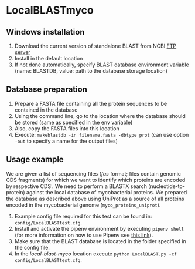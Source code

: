# LocalBLASTmyco

## Windows installation

1. Download the current version of standalone BLAST from NCBI [FTP server](ftp://ftp.ncbi.nlm.nih.gov/blast/executables/blast+/LATEST/)
2. Install in the default location
3. If not done automatically, specify BLAST database environment variable (name: BLASTDB, value: path to the database storage location)

## Database preparation

1. Prepare a FASTA file containing all the protein sequences to be contained in the database
2. Using the command line, go to the location where the database should be stored (same as specified in the env variable)
3. Also, copy the FASTA files into this location
4. Execute: `makeblastdb -in filename.fasta -dbtype prot` (can use option `-out` to specify a name for the output files)

## Usage example

We are given a list of sequencing files (_fas_ format; files contain genomic CDS fragments) for which we want to identify 
which proteins are encoded by respective CDS'. We need to perform a BLASTX search (nucleotide-to-protein) against the 
local database of mycobacterial proteins. We prepared the database as described above using UniProt as a source of all 
proteins encoded in the mycobacterial genome (`myco_proteins_uniprot`).

1. Example config file required for this test can be found in: `config/LocalBLASTtest.cfg`.
2. Install and activate the pipenv environment by executing `pipenv shell` (for more information on how to use Pipenv see 
[this link](https://pipenv.readthedocs.io/en/latest/)).
3. Make sure that the BLAST database is located in the folder specified in the config file.
3. In the _local-blast-myco_ location execute `python LocalBLAST.py -cf config/LocalBLASTtest.cfg`.